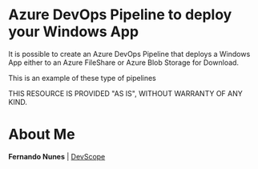 # Azure DevOps Pipeline to deploy your Windows App
It is possible to create an Azure DevOps Pipeline that deploys a Windows App either to an Azure FileShare or Azure Blob Storage for Download.

This is an example of these type of pipelines

THIS RESOURCE IS PROVIDED "AS IS", WITHOUT WARRANTY OF ANY KIND.

# About Me
**Fernando Nunes** | [DevScope](http://www.devscope.net/)